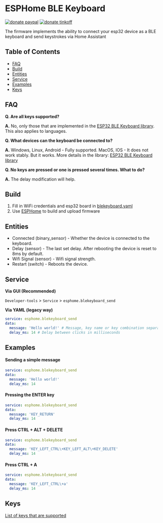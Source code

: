 # ESPHome BLE Keyboard
[![donate paypal](https://img.shields.io/badge/Donate-PayPal-blue.svg)](https://paypal.me/dslonyara)
[![donate tinkoff](https://img.shields.io/badge/Donate-Tinkoff-yellow.svg)](https://www.tinkoff.ru/sl/3FteV5DtBOV)

The firmware implements the ability to connect your esp32 device as a BLE keyboard and send keystrokes via Home Assistant

## Table of Contents
- [FAQ](#faq)
- [Build](#build)
- [Entities](#entities)
- [Service](#service)
- [Examples](#examples)
- [Keys](#keys)

## FAQ
**Q. Are all keys supported?**

**A.** No, only those that are implemented in the [ESP32 BLE Keyboard library](https://github.com/T-vK/ESP32-BLE-Keyboard). This also applies to languages.

**Q. What devices can the keyboard be connected to?**

**A.** Windows, Linux, Android - Fully supported. MacOS, IOS - It does not work stably. But it works. More details in the library: [ESP32 BLE Keyboard library](https://github.com/T-vK/ESP32-BLE-Keyboard)

**Q. No keys are pressed or one is pressed several times. What to do?**

**A.** The delay modification will help.

## Build

1. Fill in WiFi credentials and esp32 board in [blekeyboard.yaml](https://github.com/dmamontov/esphome-blekeyboard/blob/main/blekeyboard.yaml)
2. Use [ESPHome](https://esphome.io) to build and upload firmware

## Entities

- Connected (binary_sensor) - Whether the device is connected to the keyboard.
- Delay (sensor) - The last set delay. After rebooting the device is reset to 8ms by default.
- Wifi Signal (sensor) - Wifi signal strength.
- Restart (switch) - Reboots the device.

## Service

**Via GUI (Recommended)**

`Developer-tools` > `Service` > `esphome.blekeyboard_send`

**Via YAML (legacy way)**
```yaml
service: esphome.blekeyboard_send
data:
  message: 'Hello world!' # Message, key name or key combination separated by \+.
  delay_ms: 14 # Delay between clicks in milliseconds
```

## Examples

#### Sending a simple message

```yaml
service: esphome.blekeyboard_send
data:
  message: 'Hello world!'
  delay_ms: 14
```

#### Pressing the ENTER key

```yaml
service: esphome.blekeyboard_send
data:
  message: 'KEY_RETURN'
  delay_ms: 14
```

#### Press CTRL + ALT + DELETE

```yaml
service: esphome.blekeyboard_send
data:
  message: 'KEY_LEFT_CTRL\+KEY_LEFT_ALT\+KEY_DELETE'
  delay_ms: 14
```

#### Press CTRL + A

```yaml
service: esphome.blekeyboard_send
data:
  message: 'KEY_LEFT_CTRL\+a'
  delay_ms: 14
```

## Keys

[List of keys that are supported](https://github.com/dmamontov/esphome-blekeyboard/blob/main/inc/keymap.h)
